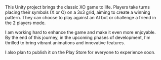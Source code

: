 This Unity project brings the classic XO game to life. Players take turns placing their symbols (X or O) on a 3x3 grid, aiming to create a winning pattern. They can choose to play against an AI bot or challenge a friend in the 2 players mode.

I am working hard to enhance the game and make it even more enjoyable. By the end of this journey, in the upcoming phases of development, I'm thrilled to bring vibrant animations and innovative features.

I also plan to publish it on the Play Store for everyone to experience soon.


